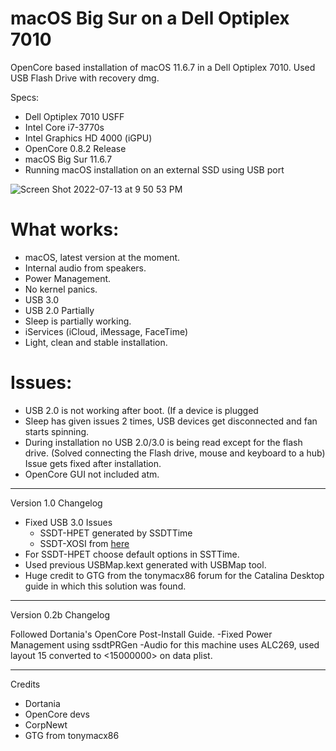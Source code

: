# macOS Big Sur on a Dell Optiplex 7010

OpenCore based installation of macOS 11.6.7 in a Dell Optiplex 7010. Used USB Flash Drive with recovery dmg.

Specs:

- Dell Optiplex 7010 USFF
- Intel Core i7-3770s
- Intel Graphics HD 4000 (iGPU)
- OpenCore 0.8.2 Release
- macOS Big Sur 11.6.7
- Running macOS installation on an external SSD using USB port


![Screen Shot 2022-07-13 at 9 50 53 PM](https://user-images.githubusercontent.com/80563786/178921706-0d654ef4-737e-41db-bfa0-daeb869bd7d8.png)


# What works:
- macOS, latest version at the moment.
- Internal audio from speakers.
- Power Management.
- No kernel panics.
- USB 3.0
- USB 2.0 Partially
- Sleep is partially working.
- iServices (iCloud, iMessage, FaceTime)
- Light, clean and stable installation.

# Issues:
- USB 2.0 is not working after boot. (If a device is plugged 
- Sleep has given issues 2 times, USB devices get disconnected and fan starts spinning.
- During installation no USB 2.0/3.0 is being read except for the flash drive. (Solved connecting the Flash drive, mouse and keyboard to a hub) Issue gets fixed after installation.
- OpenCore GUI not included atm.

---------------
Version 1.0 Changelog
- Fixed USB 3.0 Issues
  - SSDT-HPET generated by SSDTTime
  - SSDT-XOSI from [here](https://github.com/dortania/Getting-Started-With-ACPI/tree/master/extra-files/compiled)
- For SSDT-HPET choose default options in SSTTime.
- Used previous USBMap.kext generated with USBMap tool.
- Huge credit to GTG from the tonymacx86 forum for the Catalina Desktop guide in which this solution was found.

---------------
Version 0.2b Changelog

Followed Dortania's OpenCore Post-Install Guide.
-Fixed Power Management using ssdtPRGen
-Audio for this machine uses ALC269, used layout 15 converted to <15000000> on data plist.


--------------
Credits
- Dortania
- OpenCore devs
- CorpNewt
- GTG from tonymacx86
